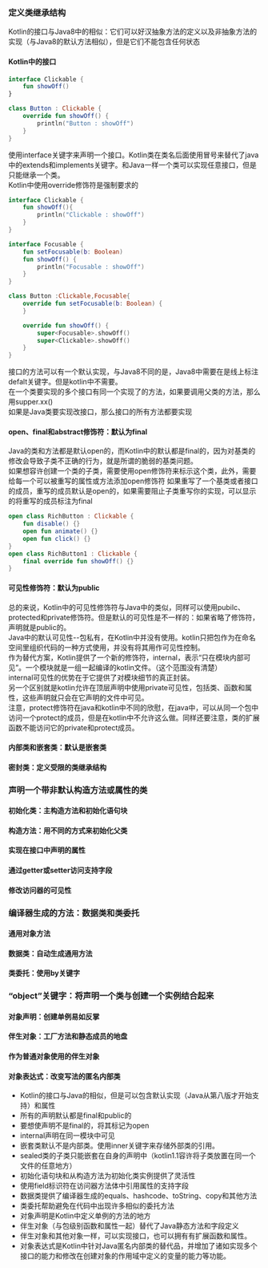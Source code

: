 ### 定义类继承结构
Kotlin的接口与Java8中的相似：它们可以好汉抽象方法的定义以及非抽象方法的实现（与Java8的默认方法相似），但是它们不能包含任何状态
#### Kotlin中的接口
```kotlin
interface Clickable {
    fun showOff()
}

class Button : Clickable {
    override fun showOff() {
        println("Button : showOff")
    }
}
```
使用interface关键字来声明一个接口。Kotlin类在类名后面使用冒号来替代了java中的extends和implements关键字。和Java一样一个类可以实现任意接口，但是只能继承一个类。<br>
Kotlin中使用override修饰符是强制要求的
```kotlin 
interface Clickable {
    fun showOff(){
        println("Clickable : showOff")
    }
}

interface Focusable {
    fun setFocusable(b: Boolean)
    fun showOff() {
        println("Focusable : showOff")
    }
}

class Button :Clickable,Focusable{
    override fun setFocusable(b: Boolean) {
    }

    override fun showOff() {
        super<Focusable>.showOff()
        super<Clickable>.showOff()
    }
}
```
接口的方法可以有一个默认实现，与Java8不同的是，Java8中需要在是线上标注defalt关键字。但是kotlin中不需要。<br>
在一个类要实现的多个接口有同一个实现了的方法，如果要调用父类的方法，那么用supper<xx>.xx() <br>
如果是Java类要实现改接口，那么接口的所有方法都要实现
    
#### open、final和abstract修饰符：默认为final
Java的类和方法都是默认open的，而Kotlin中的默认都是final的，因为对基类的修改会导致子类不正确的行为，就是所谓的脆弱的基类问题。<br>
如果想容许创建一个类的子类，需要使用open修饰符来标示这个类，此外，需要给每一个可以被重写的属性或方法添加open修饰符
如果重写了一个基类或者接口的成员，重写的成员默认是open的，如果需要阻止子类重写你的实现，可以显示的将重写的成员标注为final
```kotlin
open class RichButton : Clickable {
    fun disable() {}
    open fun animate() {}
    open fun click() {}
}
open class RichButton1 : Clickable {
    final override fun showOff() {}
}
```
#### 可见性修饰符：默认为public
总的来说，Kotlin中的可见性修饰符与Java中的类似，同样可以使用pubilc、protected和private修饰符。但是默认的可见性是不一样的：如果省略了修饰符，声明就是public的。<br>
Java中的默认可见性--包私有，在Kotlin中并没有使用。kotlin只把包作为在命名空间里组织代码的一种方式使用，并没有将其用作可见性控制。<br>
作为替代方案，Kotlin提供了一个新的修饰符，internal，表示“只在模块内部可见”。一个模块就是一组一起编译的kotlin文件。（这个范围没有清楚）<br>
internal可见性的优势在于它提供了对模块细节的真正封装。<br>
另一个区别就是kotlin允许在顶层声明中使用private可见性，包括类、函数和属性，这些声明就只会在它声明的文件中可见。<br>
注意，protect修饰符在java和kotlin中不同的欣慰，在java中，可以从同一个包中访问一个protect的成员，但是在kotlin中不允许这么做。同样还要注意，类的扩展函数不能访问它的private和protect成员。<br>

#### 内部类和嵌套类：默认是嵌套类
#### 密封类：定义受限的类继承结构
### 声明一个带非默认构造方法或属性的类
#### 初始化类：主构造方法和初始化语句块
#### 构造方法：用不同的方式来初始化父类
#### 实现在接口中声明的属性
#### 通过getter或setter访问支持字段
#### 修改访问器的可见性
### 编译器生成的方法：数据类和类委托
#### 通用对象方法
#### 数据类：自动生成通用方法
#### 类委托：使用by关键字
### “object”关键字：将声明一个类与创建一个实例结合起来
#### 对象声明：创建单例易如反掌
#### 伴生对象：工厂方法和静态成员的地盘
#### 作为普通对象使用的伴生对象
#### 对象表达式：改变写法的匿名内部类

- Kotlin的接口与Java的相似，但是可以包含默认实现（Java从第八版才开始支持）和属性
- 所有的声明默认都是final和public的
- 要想使声明不是final的，将其标记为open
- internal声明在同一模块中可见
- 嵌套类默认不是内部类。使用inner关键字来存储外部类的引用。
- sealed类的子类只能嵌套在自身的声明中（kotlin1.1容许将子类放置在同一个文件的任意地方）
- 初始化语句块和从构造方法为初始化类实例提供了灵活性
- 使用field标识符在访问器方法体中引用属性的支持字段
- 数据类提供了编译器生成的equals、hashcode、toString、copy和其他方法
- 类委托帮助避免在代码中出现许多相似的委托方法
- 对象声明是Kotlin中定义单例的方法的地方
- 伴生对象（与包级别函数和属性一起）替代了Java静态方法和字段定义
- 伴生对象和其他对象一样，可以实现接口，也可以拥有有扩展函数和属性。
- 对象表达式是Kotlin中针对Java匿名内部类的替代品，并增加了诸如实现多个接口的能力和修改在创建对象的作用域中定义的变量的能力等功能。

